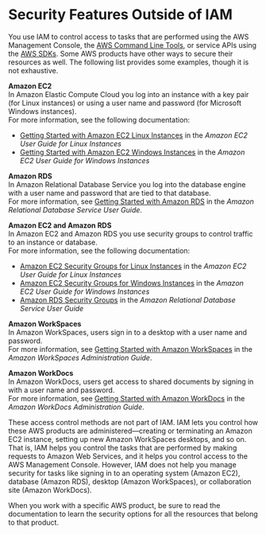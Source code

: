 # Security Features Outside of IAM<a name="introduction_security-outside-iam"></a>

You use IAM to control access to tasks that are performed using the AWS Management Console, the [AWS Command Line Tools](https://aws.amazon.com/tools/#Command_Line_Tools), or service APIs using the [AWS SDKs](https://aws.amazon.com/tools/)\. Some AWS products have other ways to secure their resources as well\. The following list provides some examples, though it is not exhaustive\. 

**Amazon EC2**  
In Amazon Elastic Compute Cloud you log into an instance with a key pair \(for Linux instances\) or using a user name and password \(for Microsoft Windows instances\)\.   
For more information, see the following documentation:   
+ [Getting Started with Amazon EC2 Linux Instances](http://docs.aws.amazon.com/AWSEC2/latest/UserGuide/EC2_GetStarted.html) in the *Amazon EC2 User Guide for Linux Instances*
+ [Getting Started with Amazon EC2 Windows Instances](http://docs.aws.amazon.com/AWSEC2/latest/WindowsGuide/EC2Win_GetStarted.html) in the *Amazon EC2 User Guide for Windows Instances*

**Amazon RDS**  
In Amazon Relational Database Service you log into the database engine with a user name and password that are tied to that database\.   
For more information, see [Getting Started with Amazon RDS](http://docs.aws.amazon.com/AmazonRDS/latest/UserGuide/CHAP_GettingStarted.html) in the *Amazon Relational Database Service User Guide*\. 

**Amazon EC2 and Amazon RDS**  
In Amazon EC2 and Amazon RDS you use security groups to control traffic to an instance or database\.   
For more information, see the following documentation:   
+ [Amazon EC2 Security Groups for Linux Instances](http://docs.aws.amazon.com/AWSEC2/latest/UserGuide/using-network-security.html) in the *Amazon EC2 User Guide for Linux Instances*
+ [Amazon EC2 Security Groups for Windows Instances](http://docs.aws.amazon.com/AWSEC2/latest/WindowsGuide/using-network-security.html) in the *Amazon EC2 User Guide for Windows Instances*
+ [Amazon RDS Security Groups](http://docs.aws.amazon.com/AmazonRDS/latest/UserGuide/Overview.RDSSecurityGroups.html) in the *Amazon Relational Database Service User Guide*

**Amazon WorkSpaces**  
In Amazon WorkSpaces, users sign in to a desktop with a user name and password\.   
For more information, see [Getting Started with Amazon WorkSpaces](http://docs.aws.amazon.com/workspaces/latest/adminguide/getting_started.html) in the *Amazon WorkSpaces Administration Guide*\. 

**Amazon WorkDocs**  
In Amazon WorkDocs, users get access to shared documents by signing in with a user name and password\.   
For more information, see [Getting Started with Amazon WorkDocs](http://docs.aws.amazon.com/workdocs/latest/adminguide/getting_started.html) in the *Amazon WorkDocs Administration Guide*\. 

These access control methods are not part of IAM\. IAM lets you control how these AWS products are administered—creating or terminating an Amazon EC2 instance, setting up new Amazon WorkSpaces desktops, and so on\. That is, IAM helps you control the tasks that are performed by making requests to Amazon Web Services, and it helps you control access to the AWS Management Console\. However, IAM does not help you manage security for tasks like signing in to an operating system \(Amazon EC2\), database \(Amazon RDS\), desktop \(Amazon WorkSpaces\), or collaboration site \(Amazon WorkDocs\)\.

When you work with a specific AWS product, be sure to read the documentation to learn the security options for all the resources that belong to that product\. 